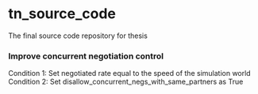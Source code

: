 # tn_source_code
The final source code repository for thesis

### Improve concurrent negotiation control
Condition 1: Set negotiated rate equal to the speed of the simulation world
Condition 2: Set disallow_concurrent_negs_with_same_partners as True
